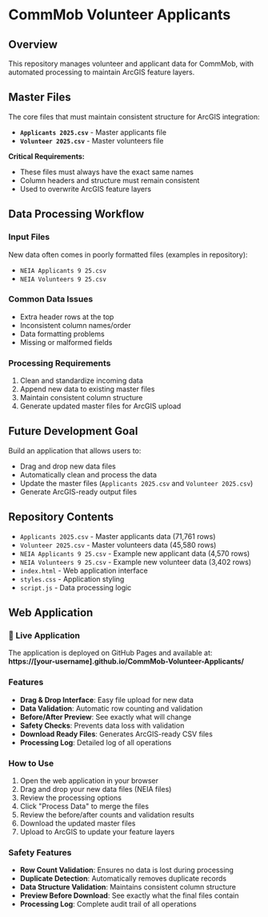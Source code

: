 # CommMob Volunteer Applicants

## Overview
This repository manages volunteer and applicant data for CommMob, with automated processing to maintain ArcGIS feature layers.

## Master Files
The core files that must maintain consistent structure for ArcGIS integration:

- **`Applicants 2025.csv`** - Master applicants file
- **`Volunteer 2025.csv`** - Master volunteers file

**Critical Requirements:**
- These files must always have the exact same names
- Column headers and structure must remain consistent
- Used to overwrite ArcGIS feature layers

## Data Processing Workflow

### Input Files
New data often comes in poorly formatted files (examples in repository):
- `NEIA Applicants 9 25.csv`
- `NEIA Volunteers 9 25.csv`

### Common Data Issues
- Extra header rows at the top
- Inconsistent column names/order
- Data formatting problems
- Missing or malformed fields

### Processing Requirements
1. Clean and standardize incoming data
2. Append new data to existing master files
3. Maintain consistent column structure
4. Generate updated master files for ArcGIS upload

## Future Development Goal
Build an application that allows users to:
- Drag and drop new data files
- Automatically clean and process the data
- Update the master files (`Applicants 2025.csv` and `Volunteer 2025.csv`)
- Generate ArcGIS-ready output files

## Repository Contents
- `Applicants 2025.csv` - Master applicants data (71,761 rows)
- `Volunteer 2025.csv` - Master volunteers data (45,580 rows)
- `NEIA Applicants 9 25.csv` - Example new applicant data (4,570 rows)
- `NEIA Volunteers 9 25.csv` - Example new volunteer data (3,402 rows)
- `index.html` - Web application interface
- `styles.css` - Application styling
- `script.js` - Data processing logic

## Web Application

### 🚀 Live Application
The application is deployed on GitHub Pages and available at:
**https://[your-username].github.io/CommMob-Volunteer-Applicants/**

### Features
- **Drag & Drop Interface**: Easy file upload for new data
- **Data Validation**: Automatic row counting and validation
- **Before/After Preview**: See exactly what will change
- **Safety Checks**: Prevents data loss with validation
- **Download Ready Files**: Generates ArcGIS-ready CSV files
- **Processing Log**: Detailed log of all operations

### How to Use
1. Open the web application in your browser
2. Drag and drop your new data files (NEIA files)
3. Review the processing options
4. Click "Process Data" to merge the files
5. Review the before/after counts and validation results
6. Download the updated master files
7. Upload to ArcGIS to update your feature layers

### Safety Features
- **Row Count Validation**: Ensures no data is lost during processing
- **Duplicate Detection**: Automatically removes duplicate records
- **Data Structure Validation**: Maintains consistent column structure
- **Preview Before Download**: See exactly what the final files contain
- **Processing Log**: Complete audit trail of all operations


